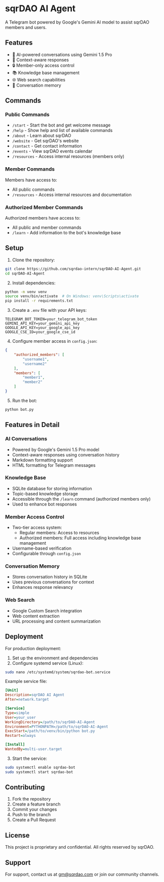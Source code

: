 # sqrDAO AI Agent

A Telegram bot powered by Google's Gemini AI model to assist sqrDAO members and users.

## Features

- 🤖 AI-powered conversations using Gemini 1.5 Pro
- 💬 Context-aware responses
- 🔒 Member-only access control
- 📚 Knowledge base management
- 🌐 Web search capabilities
- 🧠 Conversation memory

## Commands

### Public Commands
- `/start` - Start the bot and get welcome message
- `/help` - Show help and list of available commands
- `/about` - Learn about sqrDAO
- `/website` - Get sqrDAO's website
- `/contact` - Get contact information
- `/events` - View sqrDAO events calendar
- `/resources` - Access internal resources (members only)

### Member Commands
Members have access to:
- All public commands
- `/resources` - Access internal resources and documentation

### Authorized Member Commands
Authorized members have access to:
- All public and member commands
- `/learn` - Add information to the bot's knowledge base

## Setup

1. Clone the repository:
```bash
git clone https://github.com/sqrdao-intern/sqrDAO-AI-Agent.git
cd sqrDAO-AI-Agent
```

2. Install dependencies:
```bash
python -m venv venv
source venv/bin/activate  # On Windows: venv\Scripts\activate
pip install -r requirements.txt
```

3. Create a `.env` file with your API keys:
```
TELEGRAM_BOT_TOKEN=your_telegram_bot_token
GEMINI_API_KEY=your_gemini_api_key
GOOGLE_API_KEY=your_google_api_key
GOOGLE_CSE_ID=your_google_cse_id
```

4. Configure member access in `config.json`:
```json
{
    "authorized_members": [
        "username1",
        "username2"
    ],
    "members": [
        "member1",
        "member2"
    ]
}
```

5. Run the bot:
```bash
python bot.py
```

## Features in Detail

### AI Conversations
- Powered by Google's Gemini 1.5 Pro model
- Context-aware responses using conversation history
- Markdown formatting support
- HTML formatting for Telegram messages

### Knowledge Base
- SQLite database for storing information
- Topic-based knowledge storage
- Accessible through the `/learn` command (authorized members only)
- Used to enhance bot responses

### Member Access Control
- Two-tier access system:
  - Regular members: Access to resources
  - Authorized members: Full access including knowledge base management
- Username-based verification
- Configurable through `config.json`

### Conversation Memory
- Stores conversation history in SQLite
- Uses previous conversations for context
- Enhances response relevancy

### Web Search
- Google Custom Search integration
- Web content extraction
- URL processing and content summarization

## Deployment

For production deployment:

1. Set up the environment and dependencies
2. Configure systemd service (Linux):
```bash
sudo nano /etc/systemd/system/sqrdao-bot.service
```

Example service file:
```ini
[Unit]
Description=sqrDAO AI Agent
After=network.target

[Service]
Type=simple
User=your_user
WorkingDirectory=/path/to/sqrDAO-AI-Agent
Environment=PYTHONPATH=/path/to/sqrDAO-AI-Agent
ExecStart=/path/to/venv/bin/python bot.py
Restart=always

[Install]
WantedBy=multi-user.target
```

3. Start the service:
```bash
sudo systemctl enable sqrdao-bot
sudo systemctl start sqrdao-bot
```

## Contributing

1. Fork the repository
2. Create a feature branch
3. Commit your changes
4. Push to the branch
5. Create a Pull Request

## License

This project is proprietary and confidential. All rights reserved by sqrDAO.

## Support

For support, contact us at gm@sqrdao.com or join our community channels. 